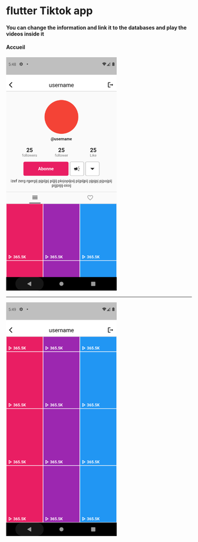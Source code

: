 <h1> flutter Tiktok app </h1>

<h4> You can change the information and link it to the databases and play the videos inside it </h4>
<h4> Accueil </h4>
<img src="https://github.com/abenkoula71/Flutter-tiktok-app-Profile/blob/main/Screenshot_1633844939.png" width="300" />
<hr>
<img src="https://github.com/abenkoula71/Flutter-tiktok-app-Profile/blob/main/Screenshot_1633844943.png" width="300" />

